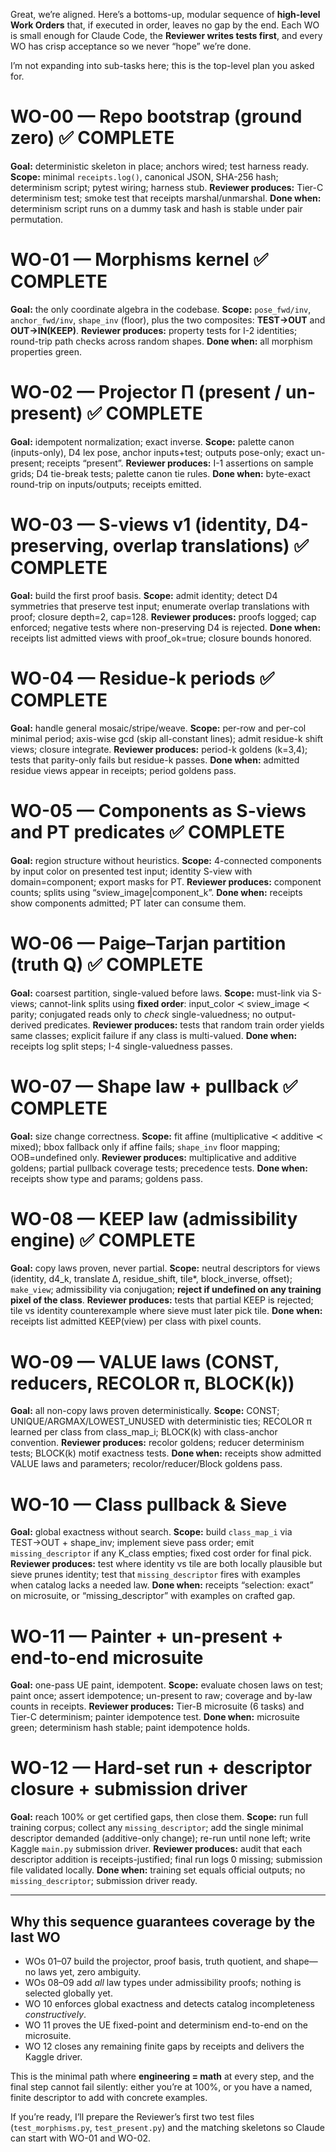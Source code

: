 Great, we’re aligned. Here’s a bottoms-up, modular sequence of **high-level Work Orders** that, if executed in order, leaves no gap by the end. Each WO is small enough for Claude Code, the **Reviewer writes tests first**, and every WO has crisp acceptance so we never “hope” we’re done.

I’m not expanding into sub-tasks here; this is the top-level plan you asked for.

# WO-00 — Repo bootstrap (ground zero) ✅ COMPLETE

**Goal:** deterministic skeleton in place; anchors wired; test harness ready.
**Scope:** minimal `receipts.log()`, canonical JSON, SHA-256 hash; determinism script; pytest wiring; harness stub.
**Reviewer produces:** Tier-C determinism test; smoke test that receipts marshal/unmarshal.
**Done when:** determinism script runs on a dummy task and hash is stable under pair permutation.

# WO-01 — Morphisms kernel ✅ COMPLETE

**Goal:** the only coordinate algebra in the codebase.
**Scope:** `pose_fwd/inv`, `anchor_fwd/inv`, `shape_inv` (floor), plus the two composites: **TEST→OUT** and **OUT→IN(KEEP)**.
**Reviewer produces:** property tests for I-2 identities; round-trip path checks across random shapes.
**Done when:** all morphism properties green.

# WO-02 — Projector Π (present / un-present) ✅ COMPLETE

**Goal:** idempotent normalization; exact inverse.
**Scope:** palette canon (inputs-only), D4 lex pose, anchor inputs+test; outputs pose-only; exact un-present; receipts “present”.
**Reviewer produces:** I-1 assertions on sample grids; D4 tie-break tests; palette canon tie rules.
**Done when:** byte-exact round-trip on inputs/outputs; receipts emitted.

# WO-03 — S-views v1 (identity, D4-preserving, overlap translations) ✅ COMPLETE

**Goal:** build the first proof basis.
**Scope:** admit identity; detect D4 symmetries that preserve test input; enumerate overlap translations with proof; closure depth=2, cap=128.
**Reviewer produces:** proofs logged; cap enforced; negative tests where non-preserving D4 is rejected.
**Done when:** receipts list admitted views with proof_ok=true; closure bounds honored.

# WO-04 — Residue-k periods ✅ COMPLETE

**Goal:** handle general mosaic/stripe/weave.
**Scope:** per-row and per-col minimal period; axis-wise gcd (skip all-constant lines); admit residue-k shift views; closure integrate.
**Reviewer produces:** period-k goldens (k=3,4); tests that parity-only fails but residue-k passes.
**Done when:** admitted residue views appear in receipts; period goldens pass.

# WO-05 — Components as S-views and PT predicates ✅ COMPLETE

**Goal:** region structure without heuristics.
**Scope:** 4-connected components by input color on presented test input; identity S-view with domain=component; export masks for PT.
**Reviewer produces:** component counts; splits using “sview_image|component_k”.
**Done when:** receipts show components admitted; PT later can consume them.

# WO-06 — Paige–Tarjan partition (truth Q) ✅ COMPLETE

**Goal:** coarsest partition, single-valued before laws.
**Scope:** must-link via S-views; cannot-link splits using **fixed order**: input_color ≺ sview_image ≺ parity; conjugated reads only to *check* single-valuedness; no output-derived predicates.
**Reviewer produces:** tests that random train order yields same classes; explicit failure if any class is multi-valued.
**Done when:** receipts log split steps; I-4 single-valuedness passes.

# WO-07 — Shape law + pullback ✅ COMPLETE

**Goal:** size change correctness.
**Scope:** fit affine (multiplicative ≺ additive ≺ mixed); bbox fallback only if affine fails; `shape_inv` floor mapping; OOB=undefined only.
**Reviewer produces:** multiplicative and additive goldens; partial pullback coverage tests; precedence tests.
**Done when:** receipts show type and params; goldens pass.

# WO-08 — KEEP law (admissibility engine) ✅ COMPLETE

**Goal:** copy laws proven, never partial.
**Scope:** neutral descriptors for views (identity, d4_k, translate Δ, residue_shift, tile*, block_inverse, offset); `make_view`; admissibility via conjugation; **reject if undefined on any training pixel of the class**.
**Reviewer produces:** tests that partial KEEP is rejected; tile vs identity counterexample where sieve must later pick tile.
**Done when:** receipts list admitted KEEP(view) per class with pixel counts.

# WO-09 — VALUE laws (CONST, reducers, RECOLOR π, BLOCK(k))

**Goal:** all non-copy laws proven deterministically.
**Scope:** CONST; UNIQUE/ARGMAX/LOWEST_UNUSED with deterministic ties; RECOLOR π learned per class from class_map_i; BLOCK(k) with class-anchor convention.
**Reviewer produces:** recolor goldens; reducer determinism tests; BLOCK(k) motif exactness tests.
**Done when:** receipts show admitted VALUE laws and parameters; recolor/reducer/Block goldens pass.

# WO-10 — Class pullback & Sieve

**Goal:** global exactness without search.
**Scope:** build `class_map_i` via TEST→OUT + shape_inv; implement sieve pass order; emit `missing_descriptor` if any K_class empties; fixed cost order for final pick.
**Reviewer produces:** test where identity vs tile are both locally plausible but sieve prunes identity; test that `missing_descriptor` fires with examples when catalog lacks a needed law.
**Done when:** receipts “selection: exact” on microsuite, or “missing_descriptor” with examples on crafted gap.

# WO-11 — Painter + un-present + end-to-end microsuite

**Goal:** one-pass UE paint, idempotent.
**Scope:** evaluate chosen laws on test; paint once; assert idempotence; un-present to raw; coverage and by-law counts in receipts.
**Reviewer produces:** Tier-B microsuite (6 tasks) and Tier-C determinism; painter idempotence test.
**Done when:** microsuite green; determinism hash stable; paint idempotence holds.

# WO-12 — Hard-set run + descriptor closure + submission driver

**Goal:** reach 100% or get certified gaps, then close them.
**Scope:** run full training corpus; collect any `missing_descriptor`; add the single minimal descriptor demanded (additive-only change); re-run until none left; write Kaggle `main.py` submission driver.
**Reviewer produces:** audit that each descriptor addition is receipts-justified; final run logs 0 missing; submission file validated locally.
**Done when:** training set equals official outputs; no `missing_descriptor`; submission driver ready.

---

## Why this sequence guarantees coverage by the last WO

* WOs 01–07 build the projector, proof basis, truth quotient, and shape—no laws yet, zero ambiguity.
* WOs 08–09 add *all* law types under admissibility proofs; nothing is selected globally yet.
* WO 10 enforces global exactness and detects catalog incompleteness *constructively*.
* WO 11 proves the UE fixed-point and determinism end-to-end on the microsuite.
* WO 12 closes any remaining finite gaps by receipts and delivers the Kaggle driver.

This is the minimal path where **engineering = math** at every step, and the final step cannot fail silently: either you’re at 100%, or you have a named, finite descriptor to add with concrete examples.

If you’re ready, I’ll prepare the Reviewer’s first two test files (`test_morphisms.py`, `test_present.py`) and the matching skeletons so Claude can start with WO-01 and WO-02.
